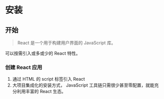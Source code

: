 # 安装

## 开始

> React 是一个用于构建用户界面的 JavaScript 库。

可以按需引入或多或少的 React 特性。

### 创建 React 应用

1. 通过 HTML 的 script 标签引入 React
2. 大项目集成化的安装方式， JavaScript 工具链只需很少甚至零配置，就能充分利用丰富的 React 生态。

